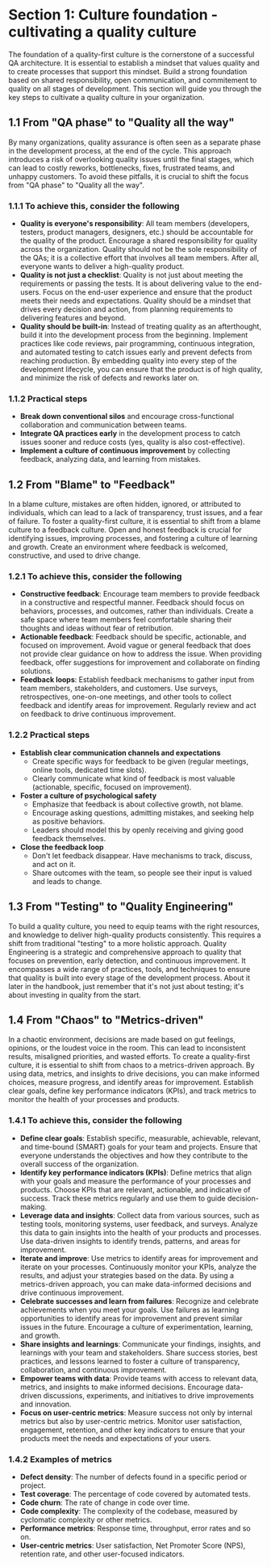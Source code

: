# Section 1: Culture foundation - cultivating a quality culture

The foundation of a quality-first culture is the cornerstone of a successful QA architecture. It is essential to establish a mindset that values quality and to create processes that support this mindset. Build a strong foundation based on shared responsibility, open communication, and commitement to quality on all stages of development. This section will guide you through the key steps to cultivate a quality culture in your organization.

## 1.1 From "QA phase" to "Quality all the way"

By many organizations, quality assurance is often seen as a separate phase in the development process, at the end of the cycle. This approach introduces a risk of overlooking quality issues until the final stages, which can lead to costly reworks, bottlenecks, fixes, frustrated teams, and unhappy customers. To avoid these pitfalls, it is crucial to shift the focus from "QA phase" to "Quality all the way".

### 1.1.1 To achieve this, consider the following

- **Quality is everyone's responsibility**: All team members (developers, testers, product managers, designers, etc.) should be accountable for the quality of the product. Encourage a shared responsibility for quality across the organization. Quality should not be the sole responsibility of the QAs; it is a collective effort that involves all team members. After all, everyone wants to deliver a high-quality product.
- **Quality is not just a checklist**: Quality is not just about meeting the requirements or passing the tests. It is about delivering value to the end-users. Focus on the end-user experience and ensure that the product meets their needs and expectations. Quality should be a mindset that drives every decision and action, from planning requirements to delivering features and beyond.
- **Quality should be built-in**: Instead of treating quality as an afterthought, build it into the development process from the beginning. Implement practices like code reviews, pair programming, continuous integration, and automated testing to catch issues early and prevent defects from reaching production. By embedding quality into every step of the development lifecycle, you can ensure that the product is of high quality, and minimize the risk of defects and reworks later on.

### 1.1.2 Practical steps

- **Break down conventional silos** and encourage cross-functional collaboration and communication between teams.
- **Integrate QA practices early** in the development process to catch issues sooner and reduce costs (yes, quality is also cost-effective).
- **Implement a culture of continuous improvement** by collecting feedback, analyzing data, and learning from mistakes.

## 1.2 From "Blame" to "Feedback"

In a blame culture, mistakes are often hidden, ignored, or attributed to individuals, which can lead to a lack of transparency, trust issues, and a fear of failure. To foster a quality-first culture, it is essential to shift from a blame culture to a feedback culture. Open and honest feedback is crucial for identifying issues, improving processes, and fostering a culture of learning and growth. Create an environment where feedback is welcomed, constructive, and used to drive change.

### 1.2.1 To achieve this, consider the following

- **Constructive feedback**: Encourage team members to provide feedback in a constructive and respectful manner. Feedback should focus on behaviors, processes, and outcomes, rather than individuals. Create a safe space where team members feel comfortable sharing their thoughts and ideas without fear of retribution.
- **Actionable feedback**: Feedback should be specific, actionable, and focused on improvement. Avoid vague or general feedback that does not provide clear guidance on how to address the issue. When providing feedback, offer suggestions for improvement and collaborate on finding solutions.
- **Feedback loops**: Establish feedback mechanisms to gather input from team members, stakeholders, and customers. Use surveys, retrospectives, one-on-one meetings, and other tools to collect feedback and identify areas for improvement. Regularly review and act on feedback to drive continuous improvement.

### 1.2.2 Practical steps

- **Establish clear communication channels and expectations**
  - Create specific ways for feedback to be given (regular meetings, online tools, dedicated time slots).
  - Clearly communicate what kind of feedback is most valuable (actionable, specific, focused on improvement).
- **Foster a culture of psychological safety**
  - Emphasize that feedback is about collective growth, not blame.
  - Encourage asking questions, admitting mistakes, and seeking help as positive behaviors.
  - Leaders should model this by openly receiving and giving good feedback themselves.
- **Close the feedback loop**
  - Don't let feedback disappear. Have mechanisms to track, discuss, and act on it.
  - Share outcomes with the team, so people see their input is valued and leads to change.

## 1.3 From "Testing" to "Quality Engineering"

To build a quality culture, you need to equip teams with the right resources, and knowledge to deliver high-quality products consistently. This requires a shift from traditional "testing" to a more holistic approach. Quality Engineering is a strategic and comprehensive approach to quality that focuses on prevention, early detection, and continuous improvement. It encompasses a wide range of practices, tools, and techniques to ensure that quality is built into every stage of the development process. About it later in the handbook, just remember that it's not just about testing; it's about investing in quality from the start.

## 1.4 From "Chaos" to "Metrics-driven"

In a chaotic environment, decisions are made based on gut feelings, opinions, or the loudest voice in the room. This can lead to inconsistent results, misaligned priorities, and wasted efforts. To create a quality-first culture, it is essential to shift from chaos to a metrics-driven approach. By using data, metrics, and insights to drive decisions, you can make informed choices, measure progress, and identify areas for improvement. Establish clear goals, define key performance indicators (KPIs), and track metrics to monitor the health of your processes and products.

### 1.4.1 To achieve this, consider the following

- **Define clear goals**: Establish specific, measurable, achievable, relevant, and time-bound (SMART) goals for your team and projects. Ensure that everyone understands the objectives and how they contribute to the overall success of the organization.
- **Identify key performance indicators (KPIs)**: Define metrics that align with your goals and measure the performance of your processes and products. Choose KPIs that are relevant, actionable, and indicative of success. Track these metrics regularly and use them to guide decision-making.
- **Leverage data and insights**: Collect data from various sources, such as testing tools, monitoring systems, user feedback, and surveys. Analyze this data to gain insights into the health of your products and processes. Use data-driven insights to identify trends, patterns, and areas for improvement.
- **Iterate and improve**: Use metrics to identify areas for improvement and iterate on your processes. Continuously monitor your KPIs, analyze the results, and adjust your strategies based on the data. By using a metrics-driven approach, you can make data-informed decisions and drive continuous improvement.
- **Celebrate successes and learn from failures**: Recognize and celebrate achievements when you meet your goals. Use failures as learning opportunities to identify areas for improvement and prevent similar issues in the future. Encourage a culture of experimentation, learning, and growth.
- **Share insights and learnings**: Communicate your findings, insights, and learnings with your team and stakeholders. Share success stories, best practices, and lessons learned to foster a culture of transparency, collaboration, and continuous improvement.
- **Empower teams with data**: Provide teams with access to relevant data, metrics, and insights to make informed decisions. Encourage data-driven discussions, experiments, and initiatives to drive improvements and innovation.
- **Focus on user-centric metrics**: Measure success not only by internal metrics but also by user-centric metrics. Monitor user satisfaction, engagement, retention, and other key indicators to ensure that your products meet the needs and expectations of your users.

### 1.4.2 Examples of metrics

- **Defect density**: The number of defects found in a specific period or project.
- **Test coverage**: The percentage of code covered by automated tests.
- **Code churn**: The rate of change in code over time.
- **Code complexity**: The complexity of the codebase, measured by cyclomatic complexity or other metrics.
- **Performance metrics**: Response time, throughput, error rates and so on.
- **User-centric metrics**: User satisfaction, Net Promoter Score (NPS), retention rate, and other user-focused indicators.
